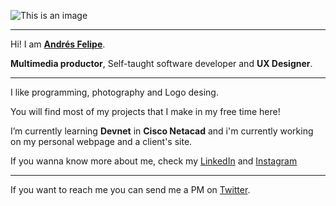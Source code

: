 ![This is an image](https://i.imgur.com/SiW0z4j.jpg)

<hr>

Hi! I am **[Andrés Felipe](https://github.com/afar-cmyk)**.

**Multimedia productor**, Self-taught software developer and **UX Designer**.

<hr>

I like programming, photography and Logo desing.

You will find most of my projects that I make in my free time here!

I’m currently learning **Devnet** in **Cisco Netacad** and i'm currently working on my personal webpage and a client's site.

If you wanna know more about me, check my [LinkedIn](www.linkedin.com/in/afar-cmyk/) and [Instagram](https://www.instagram.com/afarvf/)

<hr>

If you want to reach me you can send me a PM on [Twitter](https://twitter.com/Afar_CMYK).

